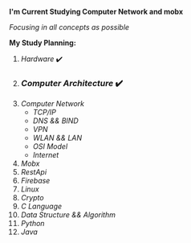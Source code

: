 **I'm Current Studying Computer Network and mobx**

_Focusing in all concepts as possible_

__My Study Planning:__
1. _Hardware_ 
:heavy_check_mark:
2. ### _Computer Architecture_ :heavy_check_mark:
3. _Computer Network_
   * _TCP/IP_
   * _DNS && BIND_
   * _VPN_
   * _WLAN && LAN_
   * _OSI Model_
   * _Internet_ 
4. _Mobx_
5. _RestApi_
6. _Firebase_
7. _Linux_
8. _Crypto_
9. _C Language_
10. _Data Structure && Algorithm_
11. _Python_
12. _Java_
